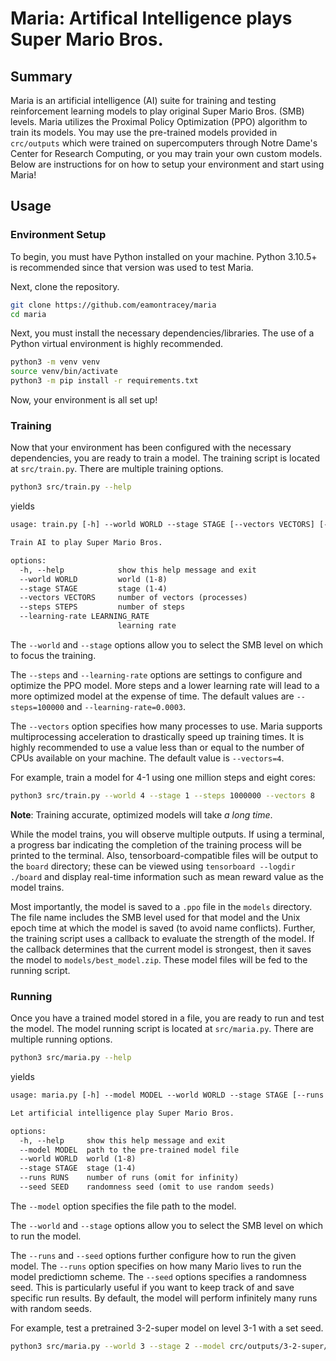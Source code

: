 # Maria: Artifical Intelligence plays Super Mario Bros.

## Summary

Maria is an artificial intelligence (AI) suite for training and testing reinforcement learning models to play original Super Mario Bros. (SMB) levels. Maria utilizes the Proximal Policy Optimization (PPO) algorithm to train its models. You may use the pre-trained models provided in `crc/outputs` which were trained on supercomputers through Notre Dame's Center for Research Computing, or you may train your own custom models. Below are instructions for on how to setup your environment and start using Maria!

## Usage

### Environment Setup

To begin, you must have Python installed on your  machine. Python 3.10.5+ is recommended since that version was used to test Maria.

Next, clone the repository.
```bash
git clone https://github.com/eamontracey/maria
cd maria
```

Next, you must install the necessary dependencies/libraries. The use of a Python virtual environment is highly recommended.
```bash
python3 -m venv venv
source venv/bin/activate
python3 -m pip install -r requirements.txt
```

Now, your environment is all set up!

### Training

Now that your environment has been configured with the necessary dependencies, you are ready to train a model. The training script is located at `src/train.py`. There are multiple training options.
```bash
python3 src/train.py --help
```
yields
```txt
usage: train.py [-h] --world WORLD --stage STAGE [--vectors VECTORS] [--steps STEPS] [--learning-rate LEARNING_RATE]

Train AI to play Super Mario Bros.

options:
  -h, --help            show this help message and exit
  --world WORLD         world (1-8)
  --stage STAGE         stage (1-4)
  --vectors VECTORS     number of vectors (processes)
  --steps STEPS         number of steps
  --learning-rate LEARNING_RATE
                        learning rate
```
The `--world` and `--stage` options allow you to select the SMB level on which to focus the training.

The `--steps` and `--learning-rate` options are settings to configure and optimize the PPO model. More steps and a lower learning rate will lead to a more optimized model at the expense of time. The default values are `--steps=100000` and `--learning-rate=0.0003`.

The `--vectors` option specifies how many processes to use. Maria supports multiprocessing acceleration to drastically speed up training times. It is highly recommended to use a value less than or equal to the number of CPUs available on your machine. The default value is `--vectors=4`.

For example, train a model for 4-1 using one million steps and eight cores:
```bash
python3 src/train.py --world 4 --stage 1 --steps 1000000 --vectors 8
```
**Note**: Training accurate, optimized models will take *a long time*.

While the model trains, you will observe multiple outputs. If using a terminal, a progress bar indicating the completion of the training process will be printed to the terminal. Also, tensorboard-compatible files will be output to the `board` directory; these can be viewed using `tensorboard --logdir ./board` and display real-time information such as mean reward value as the model trains.

Most importantly, the model is saved to a `.ppo` file in the `models` directory. The file name includes the SMB level used for that model and the Unix epoch time at which the model is saved (to avoid name conflicts). Further, the training script uses a callback to evaluate the strength of the model. If the callback determines that the current model is strongest, then it saves the model to `models/best_model.zip`. These model files will be fed to the running script.

### Running

Once you have a trained model stored in a file, you are ready to run and test the model. The model running script is located at `src/maria.py`. There are multiple running options.
```bash
python3 src/maria.py --help
```
yields
```txt
usage: maria.py [-h] --model MODEL --world WORLD --stage STAGE [--runs RUNS] [--seed SEED]

Let artificial intelligence play Super Mario Bros.

options:
  -h, --help     show this help message and exit
  --model MODEL  path to the pre-trained model file
  --world WORLD  world (1-8)
  --stage STAGE  stage (1-4)
  --runs RUNS    number of runs (omit for infinity)
  --seed SEED    randomness seed (omit to use random seeds)
```
The `--model` option specifies the file path to the model.

The `--world` and `--stage` options allow you to select the SMB level on which to run the model.

The `--runs` and `--seed` options further configure how to run the given model. The `--runs` option specifies on how many Mario lives to run the model predictiomn scheme. The `--seed` options specifies a randomness seed. This is particularly useful if you want to keep track of and save specific run results. By default, the model will perform infinitely many runs with random seeds.

For example, test a pretrained 3-2-super model on level 3-1 with a set seed. 
```bash
python3 src/maria.py --world 3 --stage 2 --model crc/outputs/3-2-super/models/best_model.zip --seed 31
```